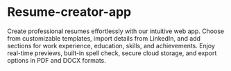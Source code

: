 # Resume-creator-app
Create professional resumes effortlessly with our intuitive web app. Choose from customizable templates, import details from LinkedIn, and add sections for work experience, education, skills, and achievements. Enjoy real-time previews, built-in spell check, secure cloud storage, and export options in PDF and DOCX formats.
